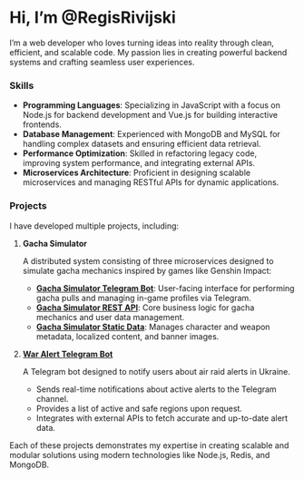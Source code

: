 # Hi, I’m @RegisRivijski

I’m a web developer who loves turning ideas into reality through clean, efficient, and scalable code. My passion lies in creating powerful backend systems and crafting seamless user experiences.

### Skills

- **Programming Languages**: Specializing in JavaScript with a focus on Node.js for backend development and Vue.js for building interactive frontends.
- **Database Management**: Experienced with MongoDB and MySQL for handling complex datasets and ensuring efficient data retrieval.
- **Performance Optimization**: Skilled in refactoring legacy code, improving system performance, and integrating external APIs.
- **Microservices Architecture**: Proficient in designing scalable microservices and managing RESTful APIs for dynamic applications.

### Projects

I have developed multiple projects, including:

1. **Gacha Simulator**

   A distributed system consisting of three microservices designed to simulate gacha mechanics inspired by games like Genshin Impact:

   - **[Gacha Simulator Telegram Bot](https://github.com/RegisRivijski/gacha-simulator-tg-bot)**: User-facing interface for performing gacha pulls and managing in-game profiles via Telegram.
   - **[Gacha Simulator REST API](https://github.com/RegisRivijski/gacha-simulator-rest)**: Core business logic for gacha mechanics and user data management.
   - **[Gacha Simulator Static Data](https://github.com/RegisRivijski/gacha-simulator-static-data)**: Manages character and weapon metadata, localized content, and banner images. 

3. **[War Alert Telegram Bot](https://github.com/RegisRivijski/war-alert-tg-bot)**

   A Telegram bot designed to notify users about air raid alerts in Ukraine.

   - Sends real-time notifications about active alerts to the Telegram channel.
   - Provides a list of active and safe regions upon request.
   - Integrates with external APIs to fetch accurate and up-to-date alert data.

Each of these projects demonstrates my expertise in creating scalable and modular solutions using modern technologies like Node.js, Redis, and MongoDB.
